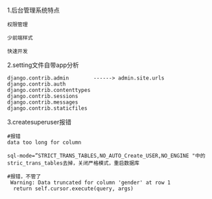 1.后台管理系统特点

```
权限管理

少前端样式

快速开发
```

2.setting文件自带app分析

```
django.contrib.admin        ------> admin.site.urls
django.contrib.auth
django.contrib.contenttypes    
django.contrib.sessions
django.contrib.messages
django.contrib.staticfiles

```

3.createsuperuser报错

```
#报错
data too long for column

sql-mode=”STRICT_TRANS_TABLES,NO_AUTO_Create_USER,NO_ENGINE "中的stric_trans_tables去掉，关闭严格模式，重启数据库

#报错，不管了
 Warning: Data truncated for column 'gender' at row 1
  return self.cursor.execute(query, args)
```

